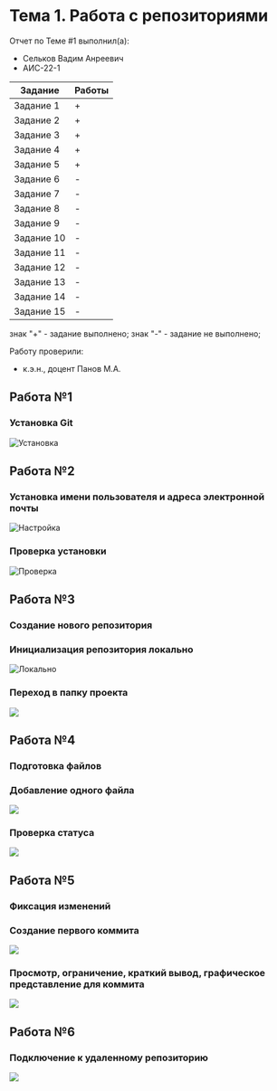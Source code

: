 # Тема 1. Работа с репозиториями
Отчет по Теме #1 выполнил(а):
- Сельков Вадим Анреевич
- АИС-22-1

| Задание | Работы |
| ------ | ------ |
| Задание 1 | + |
| Задание 2 | + |
| Задание 3 | + | 
| Задание 4 | + | 
| Задание 5 | + |
| Задание 6 | - | 
| Задание 7 | - | 
| Задание 8 | - | 
| Задание 9 | - |
| Задание 10 | - | 
| Задание 11 | - | 
| Задание 12 | - | 
| Задание 13 | - | 
| Задание 14 | - | 
| Задание 15 | - | 

знак "+" - задание выполнено; знак "-" - задание не выполнено;

Работу проверили:
- к.э.н., доцент Панов М.А.

## Работа №1 
### Установка Git

![Установка](/pic/1.1.png)

## Работа №2 
### Установка имени пользователя и адреса электронной почты

![Настройка](/pic/1.2.png)

### Проверка установки 

![Проверка](/pic/1.3.png)

## Работа №3
### Создание нового репозитория 
### Инициализация репозитория локально

![Локально](/pic/1.4.png)

### Переход в папку проекта 

![](/pic/1.5.png)

## Работа №4
### Подготовка файлов 

### Добавление одного файла 

![](/pic/1.6.png)

### Проверка статуса

![](/pic/1.7.png)

## Работа №5
### Фиксация изменений 

### Создание первого коммита 

![](/pic/1.8.png)

### Просмотр, ограничение, краткий вывод, графическое представление для коммита 

![](/pic/1.9.png)


## Работа №6
### Подключение к удаленному репозиторию

![](/pic/2.0.png)

